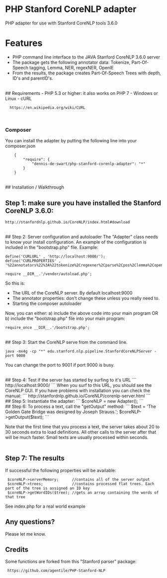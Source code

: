 
# PHP Stanford CoreNLP adapter

PHP adapter for use with Stanford CoreNLP tools 3.6.0
<br>
# Features
- PHP command line interface to the JAVA Stanford CoreNLP 3.6.0 server
- The package gets the following annotator data: Tokenize, Part-Of-Speech tagging, Lemma, NER, regexNER, OpenIE
- From the results, the package creates Part-Of-Speech Trees with depth, ID's and parentID's.
<br>
## Requirements
- PHP 5.3 or higher: it also works on PHP 7
- Windows or Linux
- cURL

```
  https://en.wikipedia.org/wiki/CURL
```
<br>

### Composer

You can install the adapter by putting the following line into your composer.json

```
    {
        "require": {
            "dennis-de-swart/php-stanford-corenlp-adapter": "*"
        }
    }
```

<br>
## Installation / Walkthrough
<br>

## Step 1: make sure you have installed the Stanford CoreNLP 3.6.0: 
```
http://stanfordnlp.github.io/CoreNLP/index.html#download
```
<br>
## Step 2: Server configuration and autoloader
The "Adapter" class needs to know your install configuration. An example of the configuration is included in the "bootstrap.php" file. Example:

```
define('CURLURL' , 'http://localhost:9000/');
define('CURLPROPERTIES' , '%22annotators%22%3A%22tokenize%2Cregexner%2Cparse%2Cpos%2Clemma%2Copenie%2Cner%22%2C%22prettyPrint%22%3A%22true%22');

require __DIR__.'/vendor/autoload.php';
```
So this is:
- The URL of the CoreNLP server. By default localhost:9000
- The annotator properties: don't change these unless you really need to.
- Starting the composer autoloader

Now, you can either:
a) include the above code into your main program OR
b) include the "bootstrap.php" file into your main program:
```
require_once __DIR__.'/bootstrap.php';
```
<br>
## Step 3: Start the CoreNLP serve from the command line. 

```
java -mx4g -cp "*" edu.stanford.nlp.pipeline.StanfordCoreNLPServer -port 9000
```
You can change the port to 9001 if port 9000 is busy.

<br>
## Step 4: Test if the server has started by surfing to it's URL
```
http://localhost:9000/
```
When you surf to this URL, you should see the CoreNLP GUI. If you have problems with installation you can check the manual:
```
http://stanfordnlp.github.io/CoreNLP/corenlp-server.html
```
<br>
## Step 5: Instantiate the adapter:
```
$coreNLP 	= new Adapter();
```
<br>
## Step 6: To process a text, call the "getOutput" method:
```
 $text         = 'The Golden Gate Bridge was designed by Joseph Strauss.'; 
 $coreNLP->getOutput($text);
```

Note that the first time that you process a text, the server takes about 20 to 30 seconds extra to load definitions. All other calls to the server after that will be much faster. Small texts are usually processed within seconds.
<br><br>
## Step 7: The results

If successful the following properties will be available:
```
 $coreNLP->serverMemory;      //contains all of the server output
 $coreNLP->trees;             //contains processed flat trees. Each part of the tree is assigned an ID key
 $coreNLP->getWordIDs($tree); //gets an array containing the words of that tree 
 ```
See index.php for a real world example
<br>
## Any questions?

Please let me know. 
<br>
## Credits

Some functions are forked from this "Stanford parser" package:
```
 https://github.com/agentile/PHP-Stanford-NLP
```

